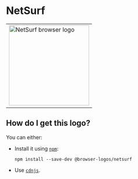 # NetSurf

<table>
    <tr height=230>
        <td>
            <a href="https://github.com/alrra/browser-logos/tree/eba7a4445bff89ecd25dcc853cc666058fb6852a/src/netsurf">
                <img width=220 src="https://raw.githubusercontent.com/alrra/browser-logos/eba7a4445bff89ecd25dcc853cc666058fb6852a/src/netsurf/netsurf.svg?sanitize=true" alt="NetSurf browser logo">
            </a>
        </td>
    </tr>
</table>

## How do I get this logo?

You can either:

* Install it using [`npm`][npm]:

  `npm install --save-dev @browser-logos/netsurf`

* Use [`cdnjs`][cdnjs].

<!-- Link labels: -->

[cdnjs]: https://cdnjs.com/libraries/browser-logos
[npm]: https://www.npmjs.com/
